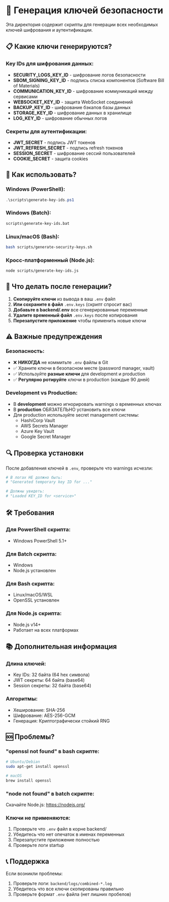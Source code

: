 # 🔐 Генерация ключей безопасности

Эта директория содержит скрипты для генерации всех необходимых ключей шифрования и аутентификации.

## 📋 Какие ключи генерируются?

### Key IDs для шифрования данных:
- **SECURITY_LOGS_KEY_ID** - шифрование логов безопасности
- **SBOM_SIGNING_KEY_ID** - подпись списка компонентов (Software Bill of Materials)
- **COMMUNICATION_KEY_ID** - шифрование коммуникаций между сервисами
- **WEBSOCKET_KEY_ID** - защита WebSocket соединений
- **BACKUP_KEY_ID** - шифрование бэкапов базы данных
- **STORAGE_KEY_ID** - шифрование данных в хранилище
- **LOG_KEY_ID** - шифрование обычных логов

### Секреты для аутентификации:
- **JWT_SECRET** - подпись JWT токенов
- **JWT_REFRESH_SECRET** - подпись refresh токенов
- **SESSION_SECRET** - шифрование сессий пользователей
- **COOKIE_SECRET** - защита cookies

## 🚀 Как использовать?

### Windows (PowerShell):
```powershell
.\scripts\generate-key-ids.ps1
```

### Windows (Batch):
```cmd
scripts\generate-key-ids.bat
```

### Linux/macOS (Bash):
```bash
bash scripts/generate-security-keys.sh
```

### Кросс-платформенный (Node.js):
```bash
node scripts/generate-key-ids.js
```

## 📝 Что делать после генерации?

1. **Скопируйте ключи** из вывода в ваш `.env` файл
2. **Или сохраните в файл** `.env.keys` (скрипт спросит вас)
3. **Добавьте в backend/.env** все сгенерированные переменные
4. **Удалите временный файл** `.env.keys` после копирования
5. **Перезапустите приложение** чтобы применить новые ключи

## ⚠️ Важные предупреждения

### Безопасность:
- ❌ **НИКОГДА** не коммитьте `.env` файлы в Git
- ✅ Храните ключи в безопасном месте (password manager, vault)
- ✅ Используйте **разные ключи** для development и production
- ✅ **Регулярно ротируйте** ключи в production (каждые 90 дней)

### Development vs Production:
- В **development** можно игнорировать warnings о временных ключах
- В **production** ОБЯЗАТЕЛЬНО установить все ключи
- Для production используйте secret management системы:
  - HashiCorp Vault
  - AWS Secrets Manager
  - Azure Key Vault
  - Google Secret Manager

## 🔍 Проверка установки

После добавления ключей в `.env`, проверьте что warnings исчезли:

```bash
# В логах НЕ должно быть:
# "Generated temporary key ID for ..."

# Должны увидеть:
# "Loaded KEY_ID for <service>"
```

## 🛠️ Требования

### Для PowerShell скрипта:
- Windows PowerShell 5.1+

### Для Batch скрипта:
- Windows
- Node.js установлен

### Для Bash скрипта:
- Linux/macOS/WSL
- OpenSSL установлен

### Для Node.js скрипта:
- Node.js v14+
- Работает на всех платформах

## 📚 Дополнительная информация

### Длина ключей:
- Key IDs: 32 байта (64 hex символа)
- JWT секреты: 64 байта (base64)
- Session секреты: 32 байта (base64)

### Алгоритмы:
- Хеширование: SHA-256
- Шифрование: AES-256-GCM
- Генерация: Криптографически стойкий RNG

## 🆘 Проблемы?

### "openssl not found" в bash скрипте:
```bash
# Ubuntu/Debian
sudo apt-get install openssl

# macOS
brew install openssl
```

### "node not found" в batch скрипте:
Скачайте Node.js: https://nodejs.org/

### Ключи не применяются:
1. Проверьте что `.env` файл в корне backend/
2. Убедитесь что нет опечаток в именах переменных
3. Перезапустите приложение полностью
4. Проверьте логи startup

## 📞 Поддержка

Если возникли проблемы:
1. Проверьте логи: `backend/logs/combined-*.log`
2. Убедитесь что все ключи скопированы правильно
3. Проверьте формат `.env` файла (нет лишних пробелов)

